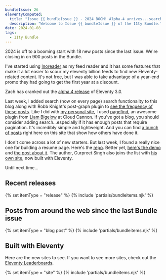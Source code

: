 ```yaml
---
bundleIssue: 26
eleventyComputed:
  title: "Issue {{ bundleIssue }} - 2024 BOOM! Alpha-4 arrives...search this blog...a beautiful resume starter...And 1 release, 18 posts, and 8 sites to see. "
  description: "Welcome to Issue {{ bundleIssue }} of the 11ty Bundle."
date: 2024-01-08
tags:
  - 11ty Bundle
---
```


2024 is off to a booming start with 18 new posts since the last issue. We're closing in on 900 posts in the Bundle.

I've started using [Inoreader](https://www.inoreader.com/) as my feed reader and it has some features that make it a lot easier to scour my eleventy billion feeds to find new Eleventy-related content. It's not free, but I was able to take advantage of a year-end promo they had going to get the first year at a discount.

Zach has cranked out the [alpha.4 release](https://github.com/11ty/eleventy/releases/tag/v3.0.0-alpha.4) of Eleventy 3.0.

Last week, I added search (now on every page) <span class="strikethrough">search functionality to this blog</span> along with Robb Knight's post-graph plugin to [see the frequency of these posts](/blog/post-graph/). Like I did with [my personal site](https://www.bobmonsour.com/), I used [pagefind](https://pagefind.app/), an awesome plugin from [Liam Bigelow](https://techhub.social/@bglw@fosstodon.org) at Cloud Cannon. If you've got a blog, you should consider adding search...especially if it has enough posts that require pagination. It's incredibly simple and lightweight. And you can find [a bunch of posts](/categories/search/) right here on this site that show how others have done it.

I don't come across a lot of new starters. But last week, I found a really nice one for building a resume page. Here's the [repo](https://github.com/learnwithgurpreet/11ty-resume-template). Better yet, [here's the demo](https://www.gurpreet-singh.in/) and [the post about it](https://www.learnwithgurpreet.com/posts/eleventy-resume-builder/). The author, Gurpreet Singh also joins the list with [his own site](https://www.learnwithgurpreet.com/), now built with Eleventy.

Until next time...

<div id="releases"></div>

## Recent releases

{% set itemType = "release" %}
{% include 'partials/bundleitems.njk' %}

<div id="newposts"></div>

## Posts from around the web since the last Bundle issue

{% set itemType = "blog post" %}
{% include 'partials/bundleitems.njk' %}

<div id="sites"></div>

## Built with Eleventy

Here are the new sites to see. If you want to see more sites, check out the [Eleventy Leaderboards](https://www.11ty.dev/speedlify/).

{% set itemType = "site" %}
{% include 'partials/bundleitems.njk' %}
